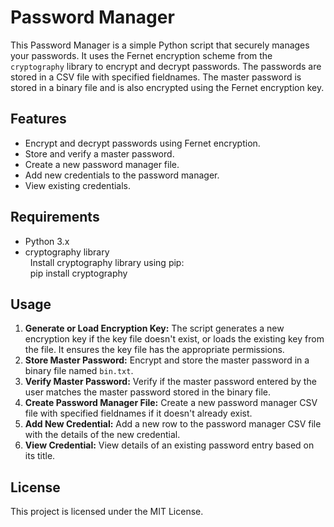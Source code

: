 <h1>Password Manager</h1>

This Password Manager is a simple Python script that securely manages your passwords. It uses the Fernet encryption scheme from the `cryptography` library to encrypt and decrypt passwords. The passwords are stored in a CSV file with specified fieldnames. The master password is stored in a binary file and is also encrypted using the Fernet encryption key.

<h2>Features</h2>

<ul>
    <li>Encrypt and decrypt passwords using Fernet encryption.</li>
    <li>Store and verify a master password.</li>
    <li>Create a new password manager file.</li>
    <li>Add new credentials to the password manager.</li>
    <li>View existing credentials.</li>
</ul>

<h2>Requirements</h2>

<ul>
    <li>Python 3.x</li>
    <li>
      cryptography library <br>
      &nbsp; Install cryptography library using pip: <br>
      &nbsp; pip install cryptography
    </li>
</ul>

<h2>Usage</h2>

<ol>
    <li><strong>Generate or Load Encryption Key:</strong> The script generates a new encryption key if the key file doesn't exist, or loads the existing key from the file. It ensures the key file has the appropriate permissions.</li>
    <li><strong>Store Master Password:</strong> Encrypt and store the master password in a binary file named <code>bin.txt</code>.</li>
    <li><strong>Verify Master Password:</strong> Verify if the master password entered by the user matches the master password stored in the binary file.</li>
    <li><strong>Create Password Manager File:</strong> Create a new password manager CSV file with specified fieldnames if it doesn't already exist.</li>
    <li><strong>Add New Credential:</strong> Add a new row to the password manager CSV file with the details of the new credential.</li>
    <li><strong>View Credential:</strong> View details of an existing password entry based on its title.</li>
</ol>

<h2>License</h2>
<p>This project is licensed under the MIT License.</p>

